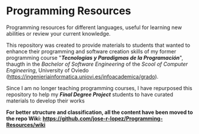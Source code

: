 # Programming Resources

Programming resources for different languages, useful for learning new abilities or review your current knowledge. 

This repository was created to provide materials to students that wanted to enhance their programming and software creation skills of my former programming course "**_Tecnologias y Paradigmas de la Programación_**", 
thaugth in the _Bachelor of Software Engineering_ of the _Scool of Computer Engineering_, University of Oviedo (https://ingenieriainformatica.uniovi.es/infoacademica/grado). 

Since I am no longer teaching programming courses, I have repurposed this repository to help my **_Final Degree Project_** students to have curated materials to develop their works 

**For better structure and classification, all the content have been moved to the repo Wiki: https://github.com/jose-r-lopez/Programming-Resources/wiki**


